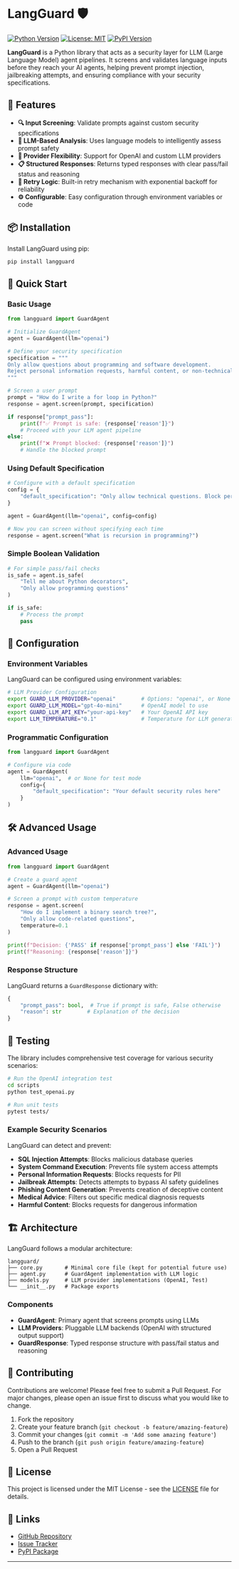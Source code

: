 # LangGuard 🛡️

[![Python Version](https://img.shields.io/badge/python-3.7%2B-blue)](https://www.python.org/downloads/)
[![License: MIT](https://img.shields.io/badge/License-MIT-yellow.svg)](https://opensource.org/licenses/MIT)
[![PyPI Version](https://img.shields.io/pypi/v/langguard)](https://pypi.org/project/langguard/)

**LangGuard** is a Python library that acts as a security layer for LLM (Large Language Model) agent pipelines. It screens and validates language inputs before they reach your AI agents, helping prevent prompt injection, jailbreaking attempts, and ensuring compliance with your security specifications.

## 🚀 Features

- **🔍 Input Screening**: Validate prompts against custom security specifications
- **🤖 LLM-Based Analysis**: Uses language models to intelligently assess prompt safety
- **🔌 Provider Flexibility**: Support for OpenAI and custom LLM providers
- **📋 Structured Responses**: Returns typed responses with clear pass/fail status and reasoning
- **🔄 Retry Logic**: Built-in retry mechanism with exponential backoff for reliability
- **⚙️ Configurable**: Easy configuration through environment variables or code

## 📦 Installation

Install LangGuard using pip:

```bash
pip install langguard
```

## 🏃 Quick Start

### Basic Usage

```python
from langguard import GuardAgent

# Initialize GuardAgent
agent = GuardAgent(llm="openai")

# Define your security specification
specification = """
Only allow questions about programming and software development.
Reject personal information requests, harmful content, or non-technical topics.
"""

# Screen a user prompt
prompt = "How do I write a for loop in Python?"
response = agent.screen(prompt, specification)

if response["prompt_pass"]:
    print(f"✅ Prompt is safe: {response['reason']}")
    # Proceed with your LLM agent pipeline
else:
    print(f"❌ Prompt blocked: {response['reason']}")
    # Handle the blocked prompt
```

### Using Default Specification

```python
# Configure with a default specification
config = {
    "default_specification": "Only allow technical questions. Block personal or harmful content."
}

agent = GuardAgent(llm="openai", config=config)

# Now you can screen without specifying each time
response = agent.screen("What is recursion in programming?")
```

### Simple Boolean Validation

```python
# For simple pass/fail checks
is_safe = agent.is_safe(
    "Tell me about Python decorators",
    "Only allow programming questions"
)

if is_safe:
    # Process the prompt
    pass
```

## 🔧 Configuration

### Environment Variables

LangGuard can be configured using environment variables:

```bash
# LLM Provider Configuration
export GUARD_LLM_PROVIDER="openai"        # Options: "openai", or None for test mode
export GUARD_LLM_MODEL="gpt-4o-mini"      # OpenAI model to use
export GUARD_LLM_API_KEY="your-api-key"   # Your OpenAI API key
export LLM_TEMPERATURE="0.1"              # Temperature for LLM generation (0-1)
```

### Programmatic Configuration

```python
from langguard import GuardAgent

# Configure via code
agent = GuardAgent(
    llm="openai",  # or None for test mode
    config={
        "default_specification": "Your default security rules here"
    }
)
```

## 🛠️ Advanced Usage

### Advanced Usage

```python
from langguard import GuardAgent

# Create a guard agent
agent = GuardAgent(llm="openai")

# Screen a prompt with custom temperature
response = agent.screen(
    "How do I implement a binary search tree?",
    "Only allow code-related questions",
    temperature=0.1
)

print(f"Decision: {'PASS' if response['prompt_pass'] else 'FAIL'}")
print(f"Reasoning: {response['reason']}")
```

### Response Structure

LangGuard returns a `GuardResponse` dictionary with:

```python
{
    "prompt_pass": bool,  # True if prompt is safe, False otherwise
    "reason": str        # Explanation of the decision
}
```

## 🧪 Testing

The library includes comprehensive test coverage for various security scenarios:

```bash
# Run the OpenAI integration test
cd scripts
python test_openai.py

# Run unit tests
pytest tests/
```

### Example Security Scenarios

LangGuard can detect and prevent:

- **SQL Injection Attempts**: Blocks malicious database queries
- **System Command Execution**: Prevents file system access attempts
- **Personal Information Requests**: Blocks requests for PII
- **Jailbreak Attempts**: Detects attempts to bypass AI safety guidelines
- **Phishing Content Generation**: Prevents creation of deceptive content
- **Medical Advice**: Filters out specific medical diagnosis requests
- **Harmful Content**: Blocks requests for dangerous information

## 🏗️ Architecture

LangGuard follows a modular architecture:

```
langguard/
├── core.py       # Minimal core file (kept for potential future use)
├── agent.py      # GuardAgent implementation with LLM logic
├── models.py     # LLM provider implementations (OpenAI, Test)
└── __init__.py   # Package exports
```

### Components

- **GuardAgent**: Primary agent that screens prompts using LLMs
- **LLM Providers**: Pluggable LLM backends (OpenAI with structured output support)
- **GuardResponse**: Typed response structure with pass/fail status and reasoning

## 🤝 Contributing

Contributions are welcome! Please feel free to submit a Pull Request. For major changes, please open an issue first to discuss what you would like to change.

1. Fork the repository
2. Create your feature branch (`git checkout -b feature/amazing-feature`)
3. Commit your changes (`git commit -m 'Add some amazing feature'`)
4. Push to the branch (`git push origin feature/amazing-feature`)
5. Open a Pull Request

## 📄 License

This project is licensed under the MIT License - see the [LICENSE](LICENSE) file for details.

## 🔗 Links

- [GitHub Repository](https://github.com/langguard/langguard-python)
- [Issue Tracker](https://github.com/langguard/langguard-python/issues)
- [PyPI Package](https://pypi.org/project/langguard/)

---